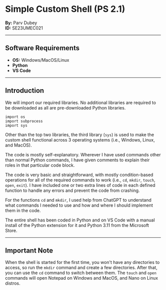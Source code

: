 
# Simple Custom Shell (PS 2.1)

**By:** Parv Dubey  
**ID:** SE23UMEC021

---

## Software Requirements
- **OS:** Windows/MacOS/Linux
- **Python**
- **VS Code**

---

## Introduction

We will import our required libraries. No additional libraries are required to be downloaded as all are pre-downloaded Python libraries.

```
import os
import subprocess
import sys
```

Other than the top two libraries, the third library (`sys`) is used to make the custom shell functional across 3 operating systems (i.e., Windows, Linux, and MacOS).

The code is mostly self-explanatory. Wherever I have used commands other than normal Python commands, I have given comments to explain their roles in that particular code block.

The code is very basic and straightforward, with mostly condition-based operations for all of the required commands to work (i.e., `cd`, `mkdir`, `touch`, `open`, `exit`). I have included one or two extra lines of code in each defined function to handle any errors and prevent the code from crashing.

For the functions `cd` and `mkdir`, I used help from ChatGPT to understand what commands I needed to use and how and where I should implement them in the code.

The entire shell has been coded in Python and on VS Code with a manual install of the Python extension for it and Python 3.11 from the Microsoft Store.

---

## Important Note

When the shell is started for the first time, you won't have any directories to access, so run the `mkdir` command and create a few directories. After that, you can use the `cd` command to switch between them. The `touch` and `open` commands will open Notepad on Windows and MacOS, and Nano on Linux distros.

